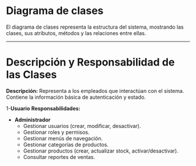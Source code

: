 # Diagrama de clases

El diagrama de clases representa la estructura del sistema, mostrando las
clases, sus atributos, métodos y las relaciones entre ellas.

---
# Descripción y Responsabilidad de las Clases

**Descripción:** Representa a los empleados que interactúan con el sistema. Contiene la información básica de autenticación y estado.


1-**Usuario**
**Responsabilidades:**

- **Administrador** 
  - Gestionar usuarios (crear, modificar, desactivar).
  - Gestionar roles y permisos.
  - Gestionar menús de navegación.
  - Gestionar categorías de productos.
  - Gestionar productos (crear, actualizar stock, activar/desactivar).
  - Consultar reportes de ventas.
